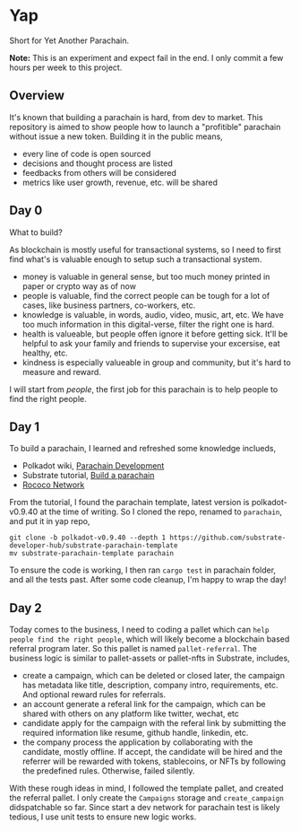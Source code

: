 # Yap

Short for Yet Another Parachain.

**Note:**
This is an experiment and expect fail in the end. I only commit a few hours per week to this project.

## Overview

It's known that building a parachain is hard, from dev to market. This repository is aimed to show people how to launch a "profitible" parachain without issue a new token. Building it in the public means,

- every line of code is open sourced
- decisions and thought process are listed
- feedbacks from others will be considered
- metrics like user growth, revenue, etc. will be shared

## Day 0

What to build?

As blockchain is mostly useful for transactional systems, so I need to first find what's is valuable enough to setup such a transactional system. 
- money is valuable in general sense, but too much money printed in paper or crypto way as of now
- people is valuable, find the correct people can be tough for a lot of cases, like business partners, co-workers, etc.
- knowledge is valuable, in words, audio, video, music, art, etc. We have too much information in this digital-verse, filter the right one is hard.
- health is valueable, but people offen ignore it before getting sick. It'll be helpful to ask your family and friends to supervise your excersise, eat healthy, etc.
- kindness is especially valueable in group and community, but it's hard to measure and reward.

I will start from *people*, the first job for this parachain is to help people to find the right people.

## Day 1

To build a parachain, I learned and refreshed some knowledge inclueds,
- Polkadot wiki, [Parachain Development](https://wiki.polkadot.network/docs/build-pdk)
- Substrate tutorial, [Build a parachain](https://docs.substrate.io/tutorials/build-a-parachain/)
- [Rococo Network](https://substrate.io/developers/rococo-network/)

From the tutorial, I found the parachain template, latest version is polkadot-v0.9.40 at the time of writing. So I cloned the repo, renamed to `parachain`, and put it in yap repo,

```shell
git clone -b polkadot-v0.9.40 --depth 1 https://github.com/substrate-developer-hub/substrate-parachain-template
mv substrate-parachain-template parachain
```

To ensure the code is working, I then ran `cargo test` in parachain folder, and all the tests past. After some code cleanup, I'm happy to wrap the day!

## Day 2

Today comes to the business, I need to coding a pallet which can `help people find the right people`, which will likely become a blockchain based referral program later. So this pallet is named `pallet-referral`. The business logic is similar to pallet-assets or pallet-nfts in Substrate, includes,

- create a campaign, which can be deleted or closed later, the campaign has metadata like title, description, company intro, requirements, etc. And optional reward rules for referrals.
- an account generate a referal link for the campaign, which can be shared with others on any platform like twitter, wechat, etc
- candidate apply for the campaign with the referal link by submitting the required information like resume, github handle, linkedin, etc.
- the company process the application by collaborating with the candidate, mostly offline. If accept, the candidate will be hired and the referrer will be rewarded with tokens, stablecoins, or NFTs by following the predefined rules. Otherwise, failed silently.

With these rough ideas in mind, I followed the template pallet, and created the referral pallet. I only create the `Campaigns` storage and `create_campaign` didspatchable so far. Since start a dev network for parachain test is likely tedious, I use unit tests to ensure new logic works.
